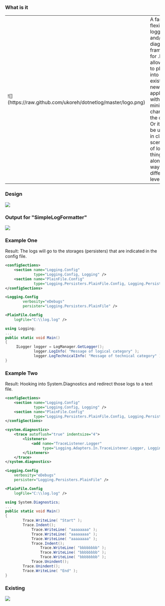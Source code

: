 
### What is it
<table><tr>
	<td width="180">![](https://raw.github.com/ukoreh/dotnetlog/master/logo.png)</td>
	<td>
		A fast and flexible logging and/or diagnostics framework for .NET
		It allows you to plug it into an existing or new application with minimal changes to the code.
		Or it can be used as in classic scenarios of logging things along the way at different levels.	
	</td>
</table></tr>

### Design
![](https://raw.github.com/ukoreh/dotnetlog/master/arch.png) 

### Output for "SimpleLogFormatter"
![](https://raw.github.com/ukoreh/dotnetlog/master/SimpleLogFormatterOutput.png) 

### Example One

Result: The logs will go to the storages (persisters) that are indicated in the config file.

```xml
<configSections>
	<section name="Logging.Config"
			 type="Logging.Config, Logging" />
	<section name="PlainFile.Config"
			 type="Logging.Persisters.PlainFile.Config, Logging.Persisters.PlainFile" />
</configSections>
```

```xml
<Logging.Config
        verbosity="eDebugs"
        persister="Logging.Persisters.PlainFile" />

<PlainFile.Config
	logFile="C:\\log.log" />    
```

```c#
using Logging;
...
public static void Main()
{ 
	 ILogger logger = LogManager.GetLogger();
			 logger.LogInfo( "Message of logical category" );
			 logger.LogTechnicalInfo( "Message of technical category" );
}
```

### Example Two

Result: Hooking into System.Diagnostics and redirect those logs to a text file.

```xml
<configSections>
	<section name="Logging.Config"
			 type="Logging.Config, Logging" />
	<section name="PlainFile.Config"
			 type="Logging.Persisters.PlainFile.Config, Logging.Persisters.PlainFile" />
</configSections>
```

```xml
<system.diagnostics>
	<trace autoflush="true" indentsize="4">
		<listeners>
			<add name="TraceListener.Logger"
				 type="Logging.Adapters.In.TraceListener.Logger, Logging.Adapters.In.TraceListener" />
		</listeners>
	</trace>
</system.diagnostics>
```

```xml
<Logging.Config
	verbosity="eDebugs"
	persister="Logging.Persisters.PlainFile" />

<PlainFile.Config
	logFile="C:\\log.log" />
```

```c#
using System.Diagnostics;
...
public static void Main()
{
		Trace.WriteLine( "Start" );
		Trace.Indent();
			Trace.WriteLine( "aaaaaaaa" );
			Trace.WriteLine( "aaaaaaaa" );
			Trace.WriteLine( "aaaaaaaa" );
			Trace.Indent();
				Trace.WriteLine( "bbbbbbbb" );
				Trace.WriteLine( "bbbbbbbb" );
				Trace.WriteLine( "bbbbbbbb" );
			Trace.Unindent();
		Trace.Unindent();
		Trace.WriteLine( "End" );
}
```

### Existing
![](https://raw.github.com/ukoreh/dotnetlog/master/existing.png) 


